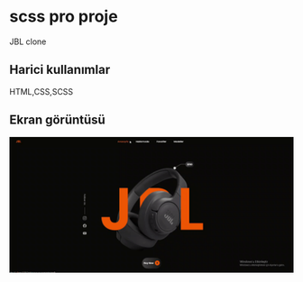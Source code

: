 <h1> scss pro proje </h1>

JBL clone 

<h2> Harici kullanımlar </h2>

HTML,CSS,SCSS

<h2> Ekran görüntüsü </h2>

![](ekran.gif)
